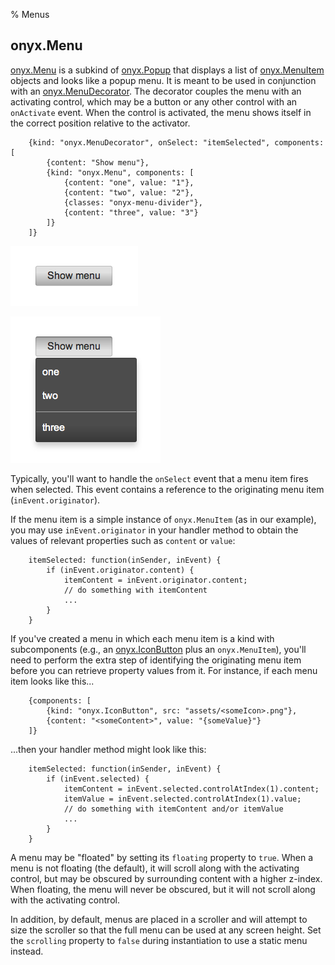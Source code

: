 % Menus

## onyx.Menu

[onyx.Menu](http://enyojs.com/api/#onyx.Menu) is a subkind of
[onyx.Popup](http://enyojs.com/api/#onyx.Popup) that displays a list of
[onyx.MenuItem](http://enyojs.com/api/#onyx.MenuItem) objects and looks like a
popup menu.  It is meant to be used in conjunction with an
[onyx.MenuDecorator](http://enyojs.com/api/#onyx.MenuDecorator).  The decorator
couples the menu with an activating control, which may be a button or any other
control with an `onActivate` event.  When the control is activated, the menu
shows itself in the correct position relative to the activator.

        {kind: "onyx.MenuDecorator", onSelect: "itemSelected", components: [
            {content: "Show menu"},
            {kind: "onyx.Menu", components: [
                {content: "one", value: "1"},
                {content: "two", value: "2"},
                {classes: "onyx-menu-divider"},
                {content: "three", value: "3"}
            ]}
        ]}

![_onyx.Menu (Hidden)_](../../assets/menus-1.png)

![_onyx.Menu (Shown)_](../../assets/menus-2.png)

Typically, you'll want to handle the `onSelect` event that a menu item fires
when selected.  This event contains a reference to the originating menu item
(`inEvent.originator`).

If the menu item is a simple instance of `onyx.MenuItem` (as in our example),
you may use `inEvent.originator` in your handler method to obtain the values of
relevant properties such as `content` or `value`:

        itemSelected: function(inSender, inEvent) {
            if (inEvent.originator.content) {
                itemContent = inEvent.originator.content;
                // do something with itemContent
                ...
            }
        }

If you've created a menu in which each menu item is a kind with subcomponents
(e.g., an [onyx.IconButton](http://enyojs.com/api/#onyx.IconButton) plus an
`onyx.MenuItem`), you'll need to perform the extra step of identifying the
originating menu item before you can retrieve property values from it.  For
instance, if each menu item looks like this...

        {components: [
            {kind: "onyx.IconButton", src: "assets/<someIcon>.png"},
            {content: "<someContent>", value: "{someValue}"}
        ]}

...then your handler method might look like this:

        itemSelected: function(inSender, inEvent) {
            if (inEvent.selected) {
                itemContent = inEvent.selected.controlAtIndex(1).content;
                itemValue = inEvent.selected.controlAtIndex(1).value;
                // do something with itemContent and/or itemValue
                ...
            }
        }

A menu may be "floated" by setting its `floating` property to `true`.  When a
menu is not floating (the default), it will scroll along with the activating
control, but may be obscured by surrounding content with a higher z-index.  When
floating, the menu will never be obscured, but it will not scroll along with the
activating control.

In addition, by default, menus are placed in a scroller and will attempt to size
the scroller so that the full menu can be used at any screen height.  Set the
`scrolling` property to `false` during instantiation to use a static menu
instead.